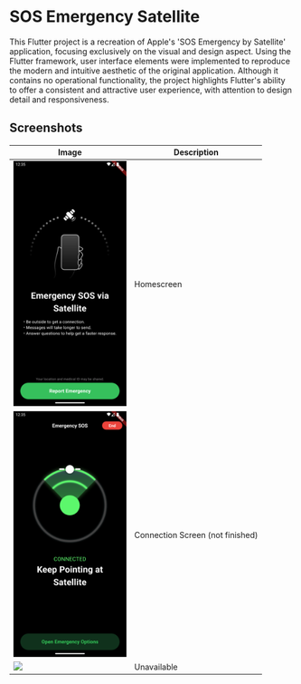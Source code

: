 # SOS Emergency Satellite

This Flutter project is a recreation of Apple's 'SOS Emergency by Satellite' application, focusing exclusively on the visual and design aspect.
Using the Flutter framework, user interface elements were implemented to reproduce the modern and intuitive aesthetic of the original application. Although it contains no operational functionality, the project highlights Flutter's ability to offer a consistent and attractive user experience, with attention to design detail and responsiveness.

## Screenshots

| Image | Description |
|--------|-------------|
| <img src="github_images/Screenshot_1703939732.png" width="200"> | Homescreen |
| <img src="github_images/Screenshot_1703939738.png" width="200"> | Connection Screen (not finished) |
| <img src="github_images/imagem.jpg" width="200"> | Unavailable |


